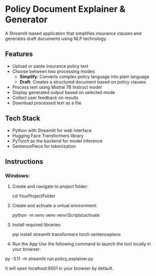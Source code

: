 # Policy Document Explainer & Generator

A Streamlit-based application that simplifies insurance clauses and generates draft documents using NLP technology.

## Features

- Upload or paste insurance policy text
- Choose between two processing modes:
  - **Simplify**: Converts complex policy language into plain language
  - **Draft**: Creates a structured document based on policy clauses
- Process text using Mistral 7B Instruct model
- Display generated output based on selected mode
- Collect user feedback on results
- Download processed text as a file

## Tech Stack

- Python with Streamlit for web interface
- Hugging Face Transformers library
- PyTorch as the backend for model inference
- SentencePiece for tokenization

## Instructions

### Windows:

1. Create and navigate to project folder:
   
   cd YourProjectFolder
   

2. Create and activate a virtual environment:
   
   python -m venv venv
   venv\Scripts\activate


3. Install required libraries:

   pip install streamlit transformers torch sentencepiece


4.  Run the App
Use the following command to launch the tool locally in your browser:

   py -3.11 -m streamlit run policy_explainer.py

 It will open localhost:8501 in your browser by default.
